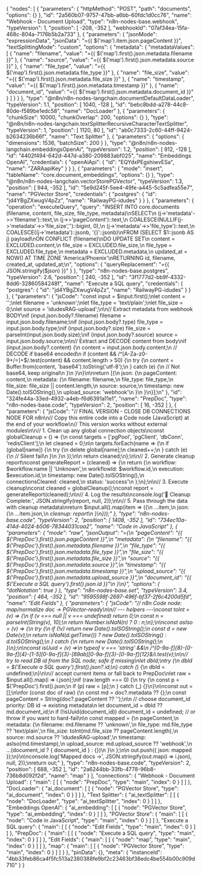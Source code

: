 {
  "nodes": [
    {
      "parameters": {
        "httpMethod": "POST",
        "path": "documents",
        "options": {}
      },
      "id": "2a560b07-9757-47bb-a6bb-60fdc1d0cc76",
      "name": "Webhook - Document Upload",
      "type": "n8n-nodes-base.webhook",
      "typeVersion": 1,
      "position": [
        -208,
        -352
      ],
      "webhookId": "07af34ea-15fa-468c-804a-7176b5b2a733"
    },
    {
      "parameters": {
        "jsonMode": "expressionData",
        "jsonData": "={{ $('map').item.json.pageContent }}",
        "textSplittingMode": "custom",
        "options": {
          "metadata": {
            "metadataValues": [
              {
                "name": "filename",
                "value": "={{ $('map').first().json.metadata.filename }}"
              },
              {
                "name": "source",
                "value": "={{ $('map').first().json.metadata.source }}"
              },
              {
                "name": "file_type",
                "value": "={{ $('map').first().json.metadata.file_type }}"
              },
              {
                "name": "file_size",
                "value": "={{ $('map').first().json.metadata.file_size }}"
              },
              {
                "name": "timestamp",
                "value": "={{ $('map').first().json.metadata.timestamp }}"
              },
              {
                "name": "document_id",
                "value": "={{ $('map').first().json.metadata.document_id }}"
              }
            ]
          }
        }
      },
      "type": "@n8n/n8n-nodes-langchain.documentDefaultDataLoader",
      "typeVersion": 1.1,
      "position": [
        1040,
        -128
      ],
      "id": "bebc8bdd-a278-44c8-80de-f589be1edc58",
      "name": "DocLoader"
    },
    {
      "parameters": {
        "chunkSize": 10000,
        "chunkOverlap": 200,
        "options": {}
      },
      "type": "@n8n/n8n-nodes-langchain.textSplitterRecursiveCharacterTextSplitter",
      "typeVersion": 1,
      "position": [
        1120,
        80
      ],
      "id": "ab0c7333-2c60-44ff-9424-b2634236b66f",
      "name": "Text Splitter"
    },
    {
      "parameters": {
        "options": {
          "dimensions": 1536,
          "batchSize": 200
        }
      },
      "type": "@n8n/n8n-nodes-langchain.embeddingsOpenAi",
      "typeVersion": 1.2,
      "position": [
        912,
        -128
      ],
      "id": "4402f494-642d-447d-a380-209883abf025",
      "name": "Embeddings OpenAI",
      "credentials": {
        "openAiApi": {
          "id": "EQYdxPEgshiwvESa",
          "name": "ZARAapiKey"
        }
      }
    },
    {
      "parameters": {
        "mode": "insert",
        "tableName": "core.document_embeddings",
        "options": {}
      },
      "type": "@n8n/n8n-nodes-langchain.vectorStorePGVector",
      "typeVersion": 1.3,
      "position": [
        944,
        -352
      ],
      "id": "5e9d245f-5ee4-49fe-a445-5c5adfea55e7",
      "name": "PGVector Store",
      "credentials": {
        "postgres": {
          "id": "jd4YBgZXwugV4pZz",
          "name": "RailwayPG-idudes"
        }
      }
    },
    {
      "parameters": {
        "operation": "executeQuery",
        "query": "INSERT INTO core.documents (filename, content, file_size, file_type, metadata)\nSELECT\n  (j->'metadata'->>'filename')::text,\n  (j->>'pageContent')::text,\n  COALESCE(NULLIF(j->'metadata'->>'file_size','')::bigint, 0),\n  (j->'metadata'->>'file_type')::text,\n  COALESCE((j->'metadata')::jsonb, '{}'::jsonb)\nFROM (SELECT $1::jsonb AS j) payload\nON CONFLICT (filename)\nDO UPDATE SET\n  content = EXCLUDED.content,\n  file_size = EXCLUDED.file_size,\n  file_type = EXCLUDED.file_type,\n  metadata = EXCLUDED.metadata,\n  updated_at = NOW() AT TIME ZONE 'America/Phoenix'\nRETURNING id, filename, created_at, updated_at;\n",
        "options": {
          "queryReplacement": "={{ JSON.stringify($json) }}"
        }
      },
      "type": "n8n-nodes-base.postgres",
      "typeVersion": 2.6,
      "position": [
        240,
        -352
      ],
      "id": "3f1777d2-bb9f-4332-8dd6-32860584248f",
      "name": "Execute a SQL query",
      "credentials": {
        "postgres": {
          "id": "jd4YBgZXwugV4pZz",
          "name": "RailwayPG-idudes"
        }
      }
    },
    {
      "parameters": {
        "jsCode": "const input = $input.first();\nlet content = '';\nlet filename = 'unknown';\nlet file_type = 'text/plain';\nlet file_size = 0;\nlet source = 'idudesRAG-upload';\n\n// Extract metadata from webhook BODY\nif (input.json.body?.filename) filename = input.json.body.filename;\nif (input.json.body?.type) file_type = input.json.body.type;\nif (input.json.body?.size) file_size = parseInt(input.json.body.size);\nif (input.json.body?.source) source = input.json.body.source;\n\n// Extract and DECODE content from body\nif (input.json.body?.content) {\n  content = input.json.body.content;\n  // DECODE if base64 encoded\n  if (content && /^[A-Za-z0-9+/=]+$/.test(content) && content.length > 50) {\n    try {\n      content = Buffer.from(content, 'base64').toString('utf-8');\n    } catch (e) {\n      // Not base64, keep original\n    }\n  }\n}\n\nreturn [{\n  json: {\n    pageContent: content,\n    metadata: {\n      filename: filename,\n      file_type: file_type,\n      file_size: file_size || content.length,\n      source: source,\n      timestamp: new Date().toISOString(),\n      upload_source: 'webhook'\n    }\n  }\n}];\n"
      },
      "id": "324fe44a-33ed-4932-a4eb-f6d6391a11e1",
      "name": "PrepDoc",
      "type": "n8n-nodes-base.code",
      "typeVersion": 2,
      "position": [
        16,
        -352
      ]
    },
    {
      "parameters": {
        "jsCode": "// FINAL VERSION - CLOSE DB CONNECTIONS NODE FOR n8n\n// Copy this entire code into a Code node (JavaScript) at the end of your workflow\n// This version works without external modules\n\n// 1. Clean up any global connection objects\nconst globalCleanup = () => {\n  const targets = ['pgPool', 'pgClient', 'dbConn', 'redisClient'];\n  let cleaned = 0;\n\n  targets.forEach(name => {\n    if (global[name]) {\n      try {\n        delete global[name];\n        cleaned++;\n      } catch (e) {\n        // Silent fail\n      }\n    }\n  });\n\n  return cleaned;\n};\n\n// 2. Generate cleanup report\nconst generateReport = (cleaned) => {\n  return {\n    workflow: $workflow.name || 'Unknown',\n    workflowId: $workflow.id,\n    execution: $execution.id,\n    timestamp: new Date().toISOString(),\n    connectionsCleared: cleaned,\n    status: 'success'\n  };\n};\n\n// 3. Execute cleanup\nconst cleaned = globalCleanup();\nconst report = generateReport(cleaned);\n\n// 4. Log the results\nconsole.log('🧹 Cleanup Complete:', JSON.stringify(report, null, 2));\n\n// 5. Pass through the data with cleanup metadata\nreturn $input.all().map(item => ({\n  ...item,\n  json: {\n    ...item.json,\n    _cleanup: report\n  }\n}));"
      },
      "type": "n8n-nodes-base.code",
      "typeVersion": 2,
      "position": [
        1408,
        -352
      ],
      "id": "734ec10a-414d-4024-b506-78344031caa2",
      "name": "Code in JavaScript"
    },
    {
      "parameters": {
        "mode": "raw",
        "jsonOutput": "={\n  \"pageContent\": \"{{ $('PrepDoc').first().json.pageContent }}\",\n  \"metadata\": {\n    \"filename\": \"{{ $('PrepDoc').first().json.metadata.filename }}\",\n    \"file_type\": \"{{ $('PrepDoc').first().json.metadata.file_type }}\",\n    \"file_size\": \"{{ $('PrepDoc').first().json.metadata.file_size }}\",\n    \"source\": \"{{ $('PrepDoc').first().json.metadata.source }}\",\n    \"timestamp\": \"{{ $('PrepDoc').first().json.metadata.timestamp }}\",\n    \"upload_source\": \"{{ $('PrepDoc').first().json.metadata.upload_source }}\",\n    \"document_id\": \"{{ $('Execute a SQL query').first().json.id }}\"\n  }\n}",
        "options": {
          "dotNotation": true
        }
      },
      "type": "n8n-nodes-base.set",
      "typeVersion": 3.4,
      "position": [
        464,
        -352
      ],
      "id": "9595598f-2697-496f-bf37-2f6c4200d5fd",
      "name": "Edit Fields"
    },
    {
      "parameters": {
        "jsCode": "// n8n Code node: map/normalize doc → PGVector-ready\n\n// --- helpers ---\nconst toInt = (v) => {\n  if (v === null || v === undefined) return 0;\n  const n = parseInt(String(v), 10);\n  return Number.isNaN(n) ? 0 : n;\n};\n\nconst asIso = (v) => {\n  try {\n    if (!v) return new Date().toISOString();\n    const d = new Date(v);\n    return isNaN(d.getTime()) ? new Date().toISOString() : d.toISOString();\n  } catch {\n    return new Date().toISOString();\n  }\n};\n\nconst isUuid = (v) =>\n  typeof v === 'string' &&\n  /^[0-9a-f]{8}-[0-9a-f]{4}-[1-5][0-9a-f]{3}-[89ab][0-9a-f]{3}-[0-9a-f]{12}$/i.test(v);\n\n// try to read DB id from the SQL node; safe if missing\nlet dbId;\ntry {\n  dbId = $('Execute a SQL query').first().json?.id;\n} catch (_) {\n  dbId = undefined;\n}\n\n// accept current items or fall back to PrepDoc\nlet raw = $input.all().map(i => i.json);\nif (raw.length === 0) {\n  try {\n    const p = $('PrepDoc').first().json;\n    if (p) raw = [p];\n  } catch (_) {}\n}\n\nconst out = [];\n\nfor (const doc of raw) {\n  const md = doc?.metadata ?? {};\n  const pageContent = String(doc?.pageContent ?? '');\n\n  // choose document_id priority: DB id → existing metadata\n  let document_id = dbId ?? md.document_id;\n  if (!isUuid(document_id)) document_id = undefined; // or throw if you want to hard-fail\n\n  const mapped = {\n    pageContent,\n    metadata: {\n      filename: md.filename ?? 'unknown',\n      file_type: md.file_type ?? 'text/plain',\n      file_size: toInt(md.file_size ?? pageContent.length),\n      source: md.source ?? 'idudesRAG-upload',\n      timestamp: asIso(md.timestamp),\n      upload_source: md.upload_source ?? 'webhook',\n      ...(document_id ? { document_id } : {})\n    }\n  };\n\n  out.push({ json: mapped });\n}\n\nconsole.log('Mapped docs →', JSON.stringify(out.map(i => i.json), null, 2));\nreturn out;"
      },
      "type": "n8n-nodes-base.code",
      "typeVersion": 2,
      "position": [
        688,
        -352
      ],
      "id": "2a6244bb-33fb-4778-96b8-736b8d092f2d",
      "name": "map"
    }
  ],
  "connections": {
    "Webhook - Document Upload": {
      "main": [
        [
          {
            "node": "PrepDoc",
            "type": "main",
            "index": 0
          }
        ]
      ]
    },
    "DocLoader": {
      "ai_document": [
        [
          {
            "node": "PGVector Store",
            "type": "ai_document",
            "index": 0
          }
        ]
      ]
    },
    "Text Splitter": {
      "ai_textSplitter": [
        [
          {
            "node": "DocLoader",
            "type": "ai_textSplitter",
            "index": 0
          }
        ]
      ]
    },
    "Embeddings OpenAI": {
      "ai_embedding": [
        [
          {
            "node": "PGVector Store",
            "type": "ai_embedding",
            "index": 0
          }
        ]
      ]
    },
    "PGVector Store": {
      "main": [
        [
          {
            "node": "Code in JavaScript",
            "type": "main",
            "index": 0
          }
        ]
      ]
    },
    "Execute a SQL query": {
      "main": [
        [
          {
            "node": "Edit Fields",
            "type": "main",
            "index": 0
          }
        ]
      ]
    },
    "PrepDoc": {
      "main": [
        [
          {
            "node": "Execute a SQL query",
            "type": "main",
            "index": 0
          }
        ]
      ]
    },
    "Edit Fields": {
      "main": [
        [
          {
            "node": "map",
            "type": "main",
            "index": 0
          }
        ]
      ]
    },
    "map": {
      "main": [
        [
          {
            "node": "PGVector Store",
            "type": "main",
            "index": 0
          }
        ]
      ]
    }
  },
  "pinData": {},
  "meta": {
    "instanceId": "4bb33feb86ca4f5fc513a2380388fe9bf2c23463bf38edc4be554b00c909d710"
  }
}